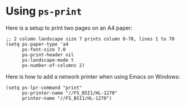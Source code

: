 # Using `ps-print`

Here is a setup to print two pages on an A4 paper:

    ;; 2 column landscape size 7 prints column 0-78, lines 1 to 70
    (setq ps-paper-type 'a4
          ps-font-size 7.0
          ps-print-header nil
          ps-landscape-mode t
          ps-number-of-columns 2)

Here is how to add a network printer when using Emacs on Windows:

    (setq ps-lpr-command "print"
          ps-printer-name "//FS_BSI1/HL-1270"
          printer-name "//FS_BSI1/HL-1270")
